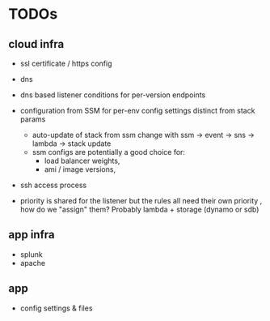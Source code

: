 TODOs
=========

## cloud infra

- ssl certificate / https config
- dns 
- dns based listener conditions for per-version endpoints

- configuration from SSM for per-env config settings distinct from stack params
  - auto-update of stack from ssm change with ssm -> event -> sns -> lambda -> stack update
  - ssm configs are potentially a good choice for:
    - load balancer weights,
    - ami / image versions, 

- ssh access process

- priority is shared for the listener but the rules all need their own priority , how do we "assign" them?  Probably lambda + storage (dynamo or sdb)

## app infra

- splunk
- apache

## app

- config settings & files

